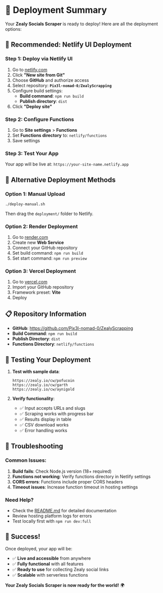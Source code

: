 # 🚀 Deployment Summary

Your **Zealy Socials Scraper** is ready to deploy! Here are all the deployment options:

## 🎯 **Recommended: Netlify UI Deployment**

### **Step 1: Deploy via Netlify UI**
1. Go to [netlify.com](https://netlify.com)
2. Click **"New site from Git"**
3. Choose **GitHub** and authorize access
4. Select repository: **`Pix3l-nomad-0/ZealyScrapping`**
5. Configure build settings:
   - **Build command**: `npm run build`
   - **Publish directory**: `dist`
6. Click **"Deploy site"**

### **Step 2: Configure Functions**
1. Go to **Site settings** > **Functions**
2. Set **Functions directory** to: `netlify/functions`
3. Save settings

### **Step 3: Test Your App**
Your app will be live at: `https://your-site-name.netlify.app`

## 🔧 **Alternative Deployment Methods**

### **Option 1: Manual Upload**
```bash
./deploy-manual.sh
```
Then drag the `deployment/` folder to Netlify.

### **Option 2: Render Deployment**
1. Go to [render.com](https://render.com)
2. Create new **Web Service**
3. Connect your GitHub repository
4. Set build command: `npm run build`
5. Set start command: `npm run preview`

### **Option 3: Vercel Deployment**
1. Go to [vercel.com](https://vercel.com)
2. Import your GitHub repository
3. Framework preset: **Vite**
4. Deploy

## 📋 **Repository Information**

- **GitHub**: https://github.com/Pix3l-nomad-0/ZealyScrapping
- **Build Command**: `npm run build`
- **Publish Directory**: `dist`
- **Functions Directory**: `netlify/functions`

## 🧪 **Testing Your Deployment**

1. **Test with sample data**:
   ```
   https://zealy.io/cw/pofucoin
   https://zealy.io/cw/garth
   https://zealy.io/cw/aynigold
   ```

2. **Verify functionality**:
   - ✅ Input accepts URLs and slugs
   - ✅ Scraping works with progress bar
   - ✅ Results display in table
   - ✅ CSV download works
   - ✅ Error handling works

## 🐛 **Troubleshooting**

### **Common Issues:**
1. **Build fails**: Check Node.js version (18+ required)
2. **Functions not working**: Verify functions directory in Netlify settings
3. **CORS errors**: Functions include proper CORS headers
4. **Timeout issues**: Increase function timeout in hosting settings

### **Need Help?**
- Check the [README.md](README.md) for detailed documentation
- Review hosting platform logs for errors
- Test locally first with `npm run dev:full`

## 🎉 **Success!**

Once deployed, your app will be:
- ✅ **Live and accessible** from anywhere
- ✅ **Fully functional** with all features
- ✅ **Ready to use** for collecting Zealy social links
- ✅ **Scalable** with serverless functions

**Your Zealy Socials Scraper is now ready for the world!** 🌍 